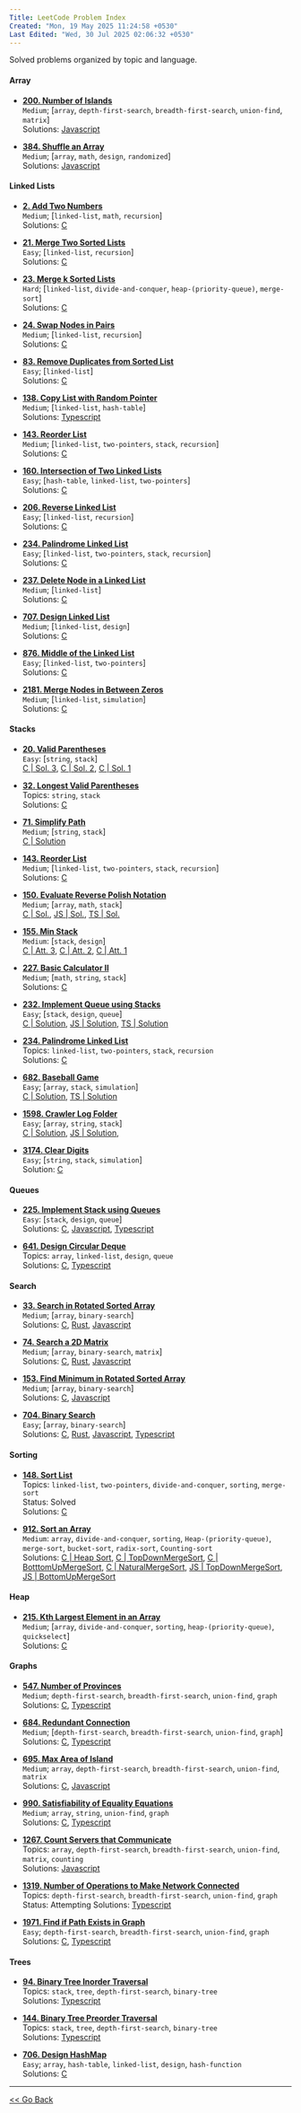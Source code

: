 ```yaml
---
Title: LeetCode Problem Index
Created: "Mon, 19 May 2025 11:24:58 +0530"
Last Edited: "Wed, 30 Jul 2025 02:06:32 +0530"
---
```


Solved problems organized by topic and language.

#### Array

- [**200. Number of Islands**](https://leetcode.com/problems/number-of-islands/)  
  `Medium`; [`array`, `depth-first-search`, `breadth-first-search`, `union-find`, `matrix`]  
  Solutions: [Javascript](./array/200-number-of-islands/js/solution.js)  

- [**384. Shuffle an Array**](./array/384-shuffle-an-array/index.md)  
  `Medium`; [`array`, `math`, `design`, `randomized`]  
  Solutions: [Javascript](./array/384-shuffle-an-array/js/solution.js)  

#### Linked Lists

- [**2. Add Two Numbers**](https://leetcode.com/problems/add-two-numbers/)  
  `Medium`; [`linked-list`, `math`, `recursion`]  
  Solutions: [C](./linked-lists/2-add-two-numbers/c/solution.c)

- [**21. Merge Two Sorted Lists**](https://leetcode.com/problems/merge-two-sorted-lists/)  
  `Easy`; [`linked-list`, `recursion`]  
  Solutions: [C](./linked-lists/21-merge-two-sorted-lists/c/solution.c)  

- [**23. Merge k Sorted Lists**](https://leetcode.com/problems/merge-k-sorted-lists/)  
  `Hard`; [`linked-list`, `divide-and-conquer`, `heap-(priority-queue)`, `merge-sort`]  
  Solutions: [C](./linked-lists/23-merge-k-sorted-lists/c/solution.c)  

- [**24. Swap Nodes in Pairs**](https://leetcode.com/problems/swap-nodes-in-pairs/)  
  `Medium`; [`linked-list`, `recursion`]  
  Solutions: [C](./linked-lists/24-swap-nodes-in-pairs/c/solution.c)  

- [**83. Remove Duplicates from Sorted List**](https://leetcode.com/problems/remove-duplicates-from-sorted-list/)  
  `Easy`; [`linked-list`]  
  Solutions: [C](./linked-lists/83-remove-duplicates-from-sorted-list/c/solution.c)  

- [**138. Copy List with Random Pointer**](./linked-lists/138-copy-list-with-random-pointer/index.md)  
  `Medium`; [`linked-list`, `hash-table`]  
  Solutions: [Typescript](./linked-lists/138-copy-list-with-random-pointer/ts/copy-random-list.ts)  

- [**143. Reorder List**](https://leetcode.com/problems/reorder-list/)  
  `Medium`; [`linked-list`, `two-pointers`, `stack`, `recursion`]  
  Solutions: [C](./linked-lists/143-reorder-list/c/solution.c)  

- [**160. Intersection of Two Linked Lists**](https://leetcode.com/problems/intersection-of-two-linked-lists/)  
  `Easy`; [`hash-table`, `linked-list`, `two-pointers`]  
  Solutions: [C](./linked-lists/160-intersection-of-two-linked-lists/c/solution.c)

- [**206. Reverse Linked List**](https://leetcode.com/problems/reverse-linked-list/)  
  `Easy`; [`linked-list`, `recursion`]  
  Solutions: [C](./linked-lists/206-reverse-linked-list/c/solution.c)

- [**234. Palindrome Linked List**](https://leetcode.com/problems/palindrome-linked-list/)  
  `Easy`; [`linked-list`, `two-pointers`, `stack`, `recursion`]  
  Solutions: [C](./linked-lists/234-palindrome-linked-list/c/solution.c)

- [**237. Delete Node in a Linked List**](https://leetcode.com/problems/delete-node-in-a-linked-list/)  
  `Medium`; [`linked-list`]  
  Solutions: [C](./linked-lists/237-delete-node-in-a-linked-list/c/solution.c)

- [**707. Design Linked List**](https://leetcode.com/problems/design-linked-list/)  
  `Medium`; [`linked-list`, `design`]  
  Solutions: [C](./linked-lists/707-design-linked-list/c/solution.c)

- [**876. Middle of the Linked List**](https://leetcode.com/problems/middle-of-the-linked-list/)  
  `Easy`; [`linked-list`, `two-pointers`]  
  Solutions: [C](./linked-lists/876-middle-of-the-linked-list/c/solution.c)

- [**2181. Merge Nodes in Between Zeros**](https://leetcode.com/problems/merge-nodes-in-between-zeros/)  
  `Medium`; [`linked-list`, `simulation`]  
  Solutions: [C](./linked-lists/2181-merge-nodes-in-between-zeros/c/solution.c)

#### Stacks

- [**20. Valid Parentheses**](https://leetcode.com/problems/valid-parentheses/)  
  `Easy`: [`string`, `stack`]  
  [C | Sol. 3](./stacks/20-valid-parentheses/c-03/solution.c),
  [C | Sol. 2](./stacks/20-valid-parentheses/c-02/parentheses_validator.c),
  [C | Sol. 1](./stacks/20-valid-parentheses/c-01/parentheses_validator.c)

- [**32. Longest Valid Parentheses**](./stacks/32-longest-valid-parentheses/index.md)  
  Topics: `string`, `stack`  
  Solutions: [C](./stacks/32-longest-valid-parentheses/c/parentheses.c)

- [**71. Simplify Path**](https://leetcode.com/problems/simplify-path/)  
  `Medium`; [`string`, `stack`]  
  [C | Solution](./stacks/71-simplify-path/c/solution.c)

- [**143. Reorder List**](https://leetcode.com/problems/reorder-list/)  
  `Medium`; [`linked-list`, `two-pointers`, `stack`, `recursion`]  
  Solutions: [C](./stacks/143-reorder-list/c/solution.c)  

- [**150. Evaluate Reverse Polish Notation**](https://leetcode.com/problems/evaluate-reverse-polish-notation/)  
  `Medium`; [`array`, `math`, `stack`]  
  [C | Sol.](./stacks/150-evaluate-reverse-polish-notation/c/solution.c),
  [JS | Sol.](./stacks/150-evaluate-reverse-polish-notation/js/solution.js),
  [TS | Sol.](./stacks/150-evaluate-reverse-polish-notation/ts/solution.ts)

- [**155. Min Stack**](https://leetcode.com/problems/min-stack/)  
  `Medium`: [`stack`, `design`]  
  [C | Att. 3](./stacks/155-min-stack/c-03/solution.c),
  [C | Att. 2](./stacks/155-min-stack/c-02/min_stack.c),
  [C | Att. 1](./stacks/155-min-stack/c-01/min_stack.c)

- [**227. Basic Calculator II**](https://leetcode.com/problems/basic-calculator-ii/)  
  `Medium`; [`math`, `string`, `stack`]  
  Solutions: [C](./stacks/227-basic-calculator-ii/c/solution.c)

- [**232. Implement Queue using Stacks**](https://leetcode.com/problems/implement-queue-using-stacks/)  
  `Easy`; [`stack`, `design`, `queue`]  
  [C | Solution](./stacks/232-implement-queue-using-stacks/c/solution.c),
  [JS | Solution](./stacks/232-implement-queue-using-stacks/js/solution.js),
  [TS | Solution](./stacks/232-implement-queue-using-stacks/ts/queue-using-stacks.ts)  

- [**234. Palindrome Linked List**](./stacks/234-palindrome-linked-list/index.md)  
  Topics: `linked-list`, `two-pointers`, `stack`, `recursion`  
  Solutions: [C](./stacks/234-palindrome-linked-list/c/palindrome_validator.c)  

- [**682. Baseball Game**](https://leetcode.com/problems/baseball-game/)  
  `Easy`; [`array`, `stack`, `simulation`]  
  [C | Solution](./stacks/682-baseball-game/c/solution.c),
  [TS | Solution](./stacks/682-baseball-game/ts/solution.ts)

- [**1598. Crawler Log Folder**](https://leetcode.com/problems/crawler-log-folder/)  
  `Easy`; [`array`, `string`, `stack`]  
  [C | Solution](./stacks/1598-crawler-log-folder/c/solution.c),
  [JS | Solution](./stacks/1598-crawler-log-folder/js/solution.js),

- [**3174. Clear Digits**](https://leetcode.com/problems/clear-digits/)  
  `Easy`; [`string`, `stack`, `simulation`]  
  Solution: [C](./stacks/3174-clear-digits/c/solution.c)

#### Queues

- [**225. Implement Stack using Queues**](https://leetcode.com/problems/implement-stack-using-queues/)  
  `Easy`: [`stack`, `design`, `queue`]  
  Solutions:
  [C](./queues/225-implement-stack-using-queues/c/solution.c),
  [Javascript](./queues/225-implement-stack-using-queues/js/solution.js),
  [Typescript](./queues/225-implement-stack-using-queues/ts/my-stack.ts)  

- [**641. Design Circular Deque**](./queues/641-design-circular-deque/index.md)  
  Topics: `array`, `linked-list`, `design`, `queue`  
  Solutions: [C](./queues/641-design-circular-deque/c/fixed_capacity_deque.c), [Typescript](./queues/641-design-circular-deque/ts/linked-list-deque.ts)  

#### Search

- [**33. Search in Rotated Sorted Array**](https://leetcode.com/problems/search-in-rotated-sorted-array/)  
  `Medium`; [`array`, `binary-search`]  
  Solutions:
  [C](./searching/33-search-in-rotated-sorted-array/c/solution.c),
  [Rust](./searching/33-search-in-rotated-sorted-array/rust/src/main.rs),
  [Javascript](./searching/33-search-in-rotated-sorted-array/js/solution.js)

- [**74. Search a 2D Matrix**](https://leetcode.com/problems/search-a-2d-matrix/)  
  `Medium`; [`array`, `binary-search`, `matrix`]  
  Solutions:
  [C](./searching/74-search-a-2d-matrix/c/solution.c),
  [Rust](./searching/74-search-a-2d-matrix/rust/main.rs),
  [Javascript](./searching/74-search-a-2d-matrix/js/solution.js)

- [**153. Find Minimum in Rotated Sorted Array**](https://leetcode.com/problems/find-minimum-in-rotated-sorted-array/)  
  `Medium`; [`array`, `binary-search`]  
  Solutions:
  [C](./searching/153-find-minimum-in-rotated-sorted-array/c/solution.c),
  [Javascript](./searching/153-find-minimum-in-rotated-sorted-array/js/solution.js)

- [**704. Binary Search**](https://leetcode.com/problems/binary-search/)  
  `Easy`; [`array`, `binary-search`]  
  Solutions:
  [C](./searching/704-binary-search/c/binary_seach.c),
  [Rust](./searching/704-binary-search/rust/src/main.rs),
  [Javascript](./searching/704-binary-search/js/solution.js),
  [Typescript](./searching/704-binary-search/ts/binary-search.ts)

#### Sorting

- [**148. Sort List**](./sorting/148-sort-list/index.md)  
  Topics: `linked-list`, `two-pointers`, `divide-and-conquer`, `sorting`, `merge-sort`  
  Status: Solved  
  Solutions: [C](./sorting/148-sort-list/c/sloution.c)

- [**912. Sort an Array**](https://leetcode.com/problems/sort-an-array/)  
  `Medium`: `array`, `divide-and-conquer`, `sorting`, `Heap-(priority-queue)`, `merge-sort`, `bucket-sort`, `radix-sort`, `Counting-sort`  
  Solutions: [C | Heap Sort](./sorting/912-sort-an-array/c/heap-sort.c),
  [C | TopDownMergeSort](./sorting/912-sort-an-array/c/merge_sort_top_down.c),
  [C | BotttomUpMergeSort](./sorting/912-sort-an-array/c/merge_sort_bottom_up.c),
  [C | NaturalMergeSort](./sorting/912-sort-an-array/c/merge_sort_natural.c),
  [JS | TopDownMergeSort](./sorting/912-sort-an-array/js/top-down-merge-sort.js),
  [JS | BottomUpMergeSort](./sorting/912-sort-an-array/js/bottom-up-merge-sort.js)

#### Heap

- [**215. Kth Largest Element in an Array**](https://leetcode.com/problems/kth-largest-element-in-an-array/)  
  `Medium`; [`array`, `divide-and-conquer`, `sorting`, `heap-(priority-queue)`, `quickselect`]  
  Solutions: [C](./heap/215-kth-largest-element-in-an-array/c/solution.c)

#### Graphs

- [**547. Number of Provinces**](https://leetcode.com/problems/number-of-provinces/)  
  `Medium`; `depth-first-search`, `breadth-first-search`, `union-find`, `graph`  
  Solutions: [C](./graphs/547-number-of-provinces/c/solution.c), [Typescript](./graphs/547-number-of-provinces/ts/number-of-provinces.ts)  

- [**684. Redundant Connection**](https://leetcode.com/problems/redundant-connection/)  
  `Medium`; [`depth-first-search`, `breadth-first-search`, `union-find`, `graph`]  
  Solutions: [C](./graphs/684-redundant-connection/c/redundant_connection.c), [Typescript](./graphs/684-redundant-connection/ts/redundant-connection.ts)  

- [**695. Max Area of Island**](https://leetcode.com/problems/max-area-of-island/)  
  `Medium`; `array`, `depth-first-search`, `breadth-first-search`, `union-find`, `matrix`  
  Solutions: [C](./graphs/695-max-area-of-island/c/solution.c), [Javascript](./graphs/695-max-area-of-island/js/solution.js)  

- [**990. Satisfiability of Equality Equations**](https://leetcode.com/problems/satisfiability-of-equality-equations/)  
  `Medium`; `array`, `string`, `union-find`, `graph`  
  Solutions: [C](./graphs/990-satisfiability-of-equality-equations/c/solution.c), [Typescript](./graphs/990-satisfiability-of-equality-equations/ts/solution.ts)  

- [**1267. Count Servers that Communicate**](./graphs/1267-count-servers-that-communicate/index.md)  
  Topics: `array`, `depth-first-search`, `breadth-first-search`, `union-find`, `matrix`, `counting`  
  Solutions: [Javascript](./graphs/1267-count-servers-that-communicate/js/solution.js)  

- [**1319. Number of Operations to Make Network Connected**](./graphs/1319-number-of-operations-to-make-network-connected/index.md)  
  Topics: `depth-first-search`, `breadth-first-search`, `union-find`, `graph`  
  Status: Attempting
  Solutions: [Typescript](./graphs/1319-number-of-operations-to-make-network-connected/ts/solution.ts)  

- [**1971. Find if Path Exists in Graph**](https://leetcode.com/problems/find-if-path-exists-in-graph/)  
  `Easy`; `depth-first-search`, `breadth-first-search`, `union-find`, `graph`  
  Solutions: [C](./graphs/1971-find-if-path-exists-in-graph/c/solution.c),
  [Typescript](./graphs/1971-find-if-path-exists-in-graph/ts/solution.ts)  

#### Trees

- [**94. Binary Tree Inorder Traversal**](./trees/94-binary-tree-inorder-traversal/index.md)  
  Topics: `stack`, `tree`, `depth-first-search`, `binary-tree`  
  Solutions: [Typescript](./trees/94-binary-tree-inorder-traversal/ts/solution.ts)  

- [**144. Binary Tree Preorder Traversal**](./trees/144-binary-tree-preorder-traversal/index.md)  
  Topics: `stack`, `tree`, `depth-first-search`, `binary-tree`  
  Solutions: [Typescript](./trees/144-binary-tree-preorder-traversal/ts/solution.ts)  

- [**706. Design HashMap**](https://leetcode.com/problems/design-hashmap/)  
  `Easy`; `array`, `hash-table`, `linked-list`, `design`, `hash-function`  
  Solutions: [C](./trees/706-design-hashmap/c/solution.c)  

---

[<< Go Back](../../index.md)
